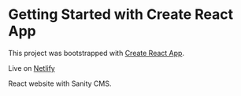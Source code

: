 # Getting Started with Create React App

This project was bootstrapped with [Create React App](https://github.com/facebook/create-react-app).

Live on [Netlify](https://vrolijkenoodzaak.netlify.app/)

React website with Sanity CMS.
